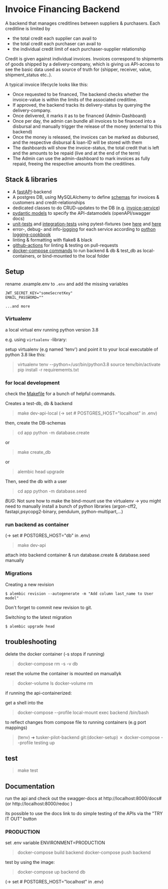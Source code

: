 # Invoice Financing Backend

A backend that manages creditlines between suppliers & purchasers. Each creditline is limited by

- the total credit each supplier can avail to
- the total credit each purchaser can avail to
- the individual credit limit of each purchaser-supplier relationship

Credit is given against individual invoices. Invoices correspond to shipments of goods shipped by a delivery-company,
which is giving us API-access to see the basic data used as source of truth for (shipper, receiver, value, shipment_status etc..).

A typical invoice lifecycle looks like this:

- Once requested to be financed, The backend checks whether the invoice-value is within the limits of the associated creditline.
- If approved, the backend tracks its delivery-status by querying the delivery-company.
- Once delivered, it marks it as to be financed (Admin-Dashboard)
- Once per day, the admin can bundle all invoices to be financed into a disbursal and manually trigger the release of the money (external to this backend)
- Once the money is released, the invoices can be marked as disbursed, and the respective disbursal & loan-ID will be stored with them
- The dashboards will show the invoice-status, the total credit that is left and the amounts to be repaid (live and at the end of the term)
- The Admin can use the admin-dashboard to mark invoices as fully repaid, freeing the respective amounts from the creditlines.

## Stack & libraries

- A [fastAPI](https://fastapi.tiangolo.com/)-backend
- A postgres DB, using MySQLAlchemy to define [schemas](/app/database/schemas/) for invoices & customers and credit-relationships
- dedicated classes to do CRUD-updates to the DB (e.g. [invoice-service](/app/database/crud/invoice_service.py))
- [pydantic models](/app/database/models.py) to specify the API-datamodels (openAPI/swagger docs)
- [unit-tests](/app/database/test/) and [integration-tests](/app/test/integration/) using pytest-fixtures (see [here](/app/test/integration/conftest.py) and [here](/app/database/test/conftest.py)
- error-, debug- and info-[logging](/app/utils/logger.py) for each service according to [python logging-cookbook](https://docs.python.org/3/howto/logging-cookbook.html#logging-cookbook)
- linting & formatting with flake8 & black
- [github-actions](/.github/workflows/python-app.yml) for linting & testing on pull-requests
- [docker-compose commands](/Makefile) to run backend & db & test_db as local-containers, or bind-mounted to the local folder

## Setup

rename .example.env to `.env` and add the missing variables

```
JWT_SECRET_KEY="someSecretKey"
EMAIL_PASSWORD=""

...and more
```

### Virtualenv

a local virtual env running python version 3.8

e.g. using `virtualenv` -library:

setup virtualenv (e.g named 'tenv') and point it to your local executable of python 3.8 like this:

> virtualenv tenv --python=/usr/bin/python3.8
> source tenv/bin/activate
> pip install -r requirememts.txt

### for local development

check the [Makefile](/Makefile) for a bunch of helpful commands.

Creates a test-db, db & backend

> make dev-api-local
> (-> set # POSTGRES_HOST="localhost" in .env)

then, create the DB-schemas

> cd app
> python -m database.create

or

> make create_db

or

> alembic head upgrade

Then, seed the db with a user

> cd app
> python -m database.seed

_BUG_: Not sure how to make the bind-mount use the virtualenv -> you might need to manually install a bunch of python libraries (argon-cff2, fastapi,psycopg2-binary, pendulum, python-multipart,...)

### run backend as container

(-> set # POSTGRES_HOST="db" in .env)

> make dev-api

attach into backend container & run database.create & database.seed manually

### Migrations

Creating a new revision

```console
$ alembic revision --autogenerate -m "Add column last_name to User model"
```

Don't forget to commit new revision to git.

Switching to the latest migration

```console
$ alembic upgrade head
```

## troubleshooting

delete the docker container (-s stops if running)

> docker-compose rm -s -v db

reset the volume the container is mounted on manuallyk

> docker-volume ls
> docker-volume rm <NAME>

if running the api-containerized:

get a shell into the

> docker-compose --profile local-mount exec backend /bin/bash

to reflect changes from compose file to running containers (e.g port mappings)

> (tenv) ➜ tusker-pilot-backend git:(docker-setup) ✗ docker-compose --profile testing up

## test

> make test

## Documentation

run the api and check out the swagger-docs at http://localhost:8000/docs# (or http://localhost:8000/redoc )

its possible to use the docs link to do simple testing of the APIs via the "TRY IT OUT" button

### PRODUCTION

set .env variable ENVIRONMENT=PRODUCTION

> docker-compose build backend
> docker-compose push backend

test by using the image:

> docker-compose up backend db

(-> set # POSTGRES_HOST="localhost" in .env)
